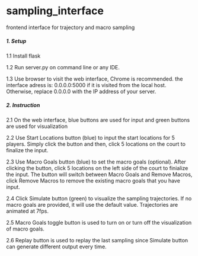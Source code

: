 # sampling_interface
frontend interface for trajectory and macro sampling

##### 1. Setup

1.1 Install flask

1.2 Run server.py on command line or any IDE.

1.3 Use browser to visit the web interface, Chrome is recommended.
    the interface adress is: 0.0.0.0:5000 if it is visited from
    the local host. Otherwise, replace 0.0.0.0 with the IP address of your server.

##### 2. Instruction

2.1 On the web interface, blue buttons are used for input and green buttons are used for visualization

2.2 Use Start Locations button (blue) to input the start locations for 5 players.
Simply click the button and then, click 5 locations on the court to finalize the input.

2.3 Use Macro Goals button (blue) to set the macro goals (optional). After clicking the button,
click 5 locations on the left side of the court to finialize the input.
The button will switch between Macro Goals and Remove Macros, click Remove Macros to
 remove the existing macro goals that you have input.

2.4 Click Simulate button (green) to visualize the sampling trajectories. If no macro goals
are provided, it will use the default value. Trajectories are animated at 7fps.

2.5 Macro Goals toggle button is used to turn on or turn off the visualization of macro goals.

2.6 Replay button is used to replay the last sampling since Simulate button
can generate different output every time.







